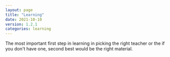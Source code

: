 ```yaml
---
layout: page
title: "Learning"
date: 2021-10-10
version: 1.2.1
categories: learning
---
```


The most important first step in learning in picking the right teacher or the if you don't have one, second best would be the right material.
